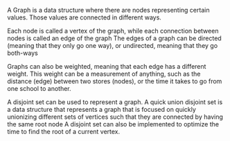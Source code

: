 A Graph is a data structure where there are nodes representing certain values. Those values are connected in different ways.

Each node is called a vertex of the graph, while each connection between nodes is called an edge of the graph 
The edges of a graph can be directed (meaning that they only go one way), or undirected, meaning that they go both-ways 

Graphs can also be weighted, meaning that each edge has a different weight. This weight can be a measurement of anything, such as the distance (edge) between two stores (nodes),
or the time it takes to go from one school to another. 

A disjoint set can be used to represent a graph. A quick union disjoint set is a data structure that represents a graph that is focused on quickly unionizing different sets of vertices such that they are connected by having the same root node
A disjoint set can also be implemented to optimize the time to find the root of a current vertex. 
